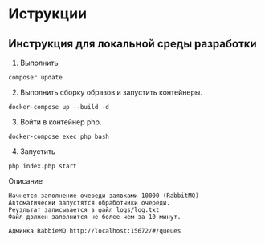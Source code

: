 # Иструкции

## Инструкция для локальной среды разработки

1. Выполнить 
````
composer update
````
2. Выполнить сборку образов и запустить контейнеры.
````
docker-compose up --build -d
````
3. Войти в контейнер php.
````
docker-compose exec php bash

````

4. Запустить
````
php index.php start
````
Описание
````
Начнется заполнение очереди заявками 10000 (RabbitMQ)
Автоматически запустятся обработчики очереди.
Реузльтат записывается в файл logs/log.txt
Файл должен заполнится не более чем за 10 минут.

Админка RabbiеMQ http://localhost:15672/#/queues
````
